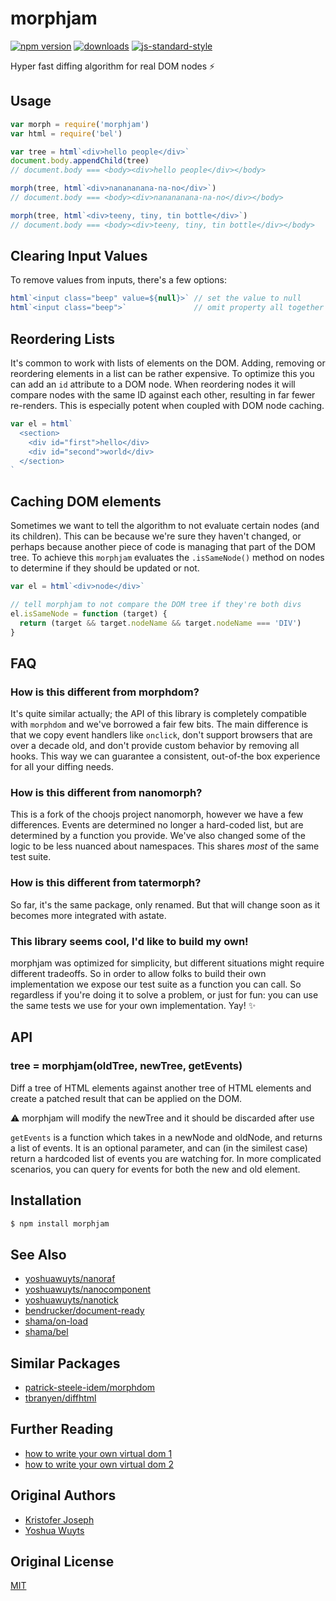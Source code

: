 # morphjam
[![npm version][2]][3]
[![downloads][8]][9] [![js-standard-style][10]][11]

Hyper fast diffing algorithm for real DOM nodes :zap:

## Usage
```js
var morph = require('morphjam')
var html = require('bel')

var tree = html`<div>hello people</div>`
document.body.appendChild(tree)
// document.body === <body><div>hello people</div></body>

morph(tree, html`<div>nanananana-na-no</div>`)
// document.body === <body><div>nanananana-na-no</div></body>

morph(tree, html`<div>teeny, tiny, tin bottle</div>`)
// document.body === <body><div>teeny, tiny, tin bottle</div></body>
```

## Clearing Input Values
To remove values from inputs, there's a few options:
```js
html`<input class="beep" value=${null}>` // set the value to null
html`<input class="beep">`               // omit property all together
```

## Reordering Lists
It's common to work with lists of elements on the DOM. Adding, removing or
reordering elements in a list can be rather expensive. To optimize this you can
add an `id` attribute to a DOM node. When reordering nodes it will compare
nodes with the same ID against each other, resulting in far fewer re-renders.
This is especially potent when coupled with DOM node caching.

```js
var el = html`
  <section>
    <div id="first">hello</div>
    <div id="second">world</div>
  </section>
`
```

## Caching DOM elements
Sometimes we want to tell the algorithm to not evaluate certain nodes (and its
children). This can be because we're sure they haven't changed, or perhaps
because another piece of code is managing that part of the DOM tree. To achieve
this `morphjam` evaluates the `.isSameNode()` method on nodes to determine if
they should be updated or not.

```js
var el = html`<div>node</div>`

// tell morphjam to not compare the DOM tree if they're both divs
el.isSameNode = function (target) {
  return (target && target.nodeName && target.nodeName === 'DIV')
}
```

## FAQ
### How is this different from morphdom?
It's quite similar actually; the API of this library is completely compatible
with `morphdom` and we've borrowed a fair few bits. The main difference is that
we copy event handlers like `onclick`, don't support browsers that are over a
decade old, and don't provide custom behavior by removing all hooks. This way
we can guarantee a consistent, out-of-the box experience for all your diffing
needs.

### How is this different from nanomorph?
This is a fork of the choojs project nanomorph, however we have a few differences.
Events are determined no longer a hard-coded list, but are determined by a function
you provide. We've also changed some of the logic to be less nuanced about namespaces. This shares _most_ of the same test suite.

### How is this different from tatermorph?
So far, it's the same package, only renamed. But that will change soon as it becomes more integrated with astate.

### This library seems cool, I'd like to build my own!
morphjam was optimized for simplicity, but different situations might require
different tradeoffs. So in order to allow folks to build their own
implementation we expose our test suite as a function you can call. So
regardless if you're doing it to solve a problem, or just for fun: you can use
the same tests we use for your own implementation. Yay! :sparkles:

## API
### tree = morphjam(oldTree, newTree, getEvents)
Diff a tree of HTML elements against another tree of HTML elements and create
a patched result that can be applied on the DOM.

:warning: morphjam will modify the newTree and it should be discarded after use

`getEvents` is a function which takes in a newNode and oldNode, and returns
a list of events. It is an optional parameter, and can (in the similest case)
return a hardcoded list of events you are watching for. In more complicated
scenarios, you can query for events for both the new and old element.

## Installation
```sh
$ npm install morphjam
```

## See Also
- [yoshuawuyts/nanoraf](https://github.com/yoshuawuyts/nanoraf)
- [yoshuawuyts/nanocomponent](https://github.com/yoshuawuyts/nanocomponent)
- [yoshuawuyts/nanotick](https://github.com/yoshuawuyts/nanotick)
- [bendrucker/document-ready](https://github.com/bendrucker/document-ready)
- [shama/on-load](https://github.com/shama/on-load)
- [shama/bel](https://github.com/shama/bel)

## Similar Packages
- [patrick-steele-idem/morphdom](https://github.com/patrick-steele-idem/morphdom)
- [tbranyen/diffhtml](https://github.com/tbranyen/diffhtml)

## Further Reading
- [how to write your own virtual dom 1][own-vdom-1]
- [how to write your own virtual dom 2][own-vdom-2]

## Original Authors
- [Kristofer Joseph](https://github.com/kristoferjoseph)
- [Yoshua Wuyts](https://github.com/yoshuawuyts)

## Original License
[MIT](https://tldrlegal.com/license/mit-license)

[2]: https://img.shields.io/npm/v/morphjam.svg?style=flat-square
[3]: https://npmjs.org/package/morphjam
[8]: http://img.shields.io/npm/dm/morphjam.svg?style=flat-square
[9]: https://npmjs.org/package/morphjam
[10]: https://img.shields.io/badge/code%20style-standard-brightgreen.svg?style=flat-square
[11]: https://github.com/feross/standard

[mt]: https://en.wikipedia.org/wiki/Merkle_tree
[own-vdom-1]: https://medium.com/@deathmood/how-to-write-your-own-virtual-dom-ee74acc13060
[own-vdom-2]: https://medium.com/@deathmood/write-your-virtual-dom-2-props-events-a957608f5c76
[hyperstream]: https://github.com/substack/hyperstream

